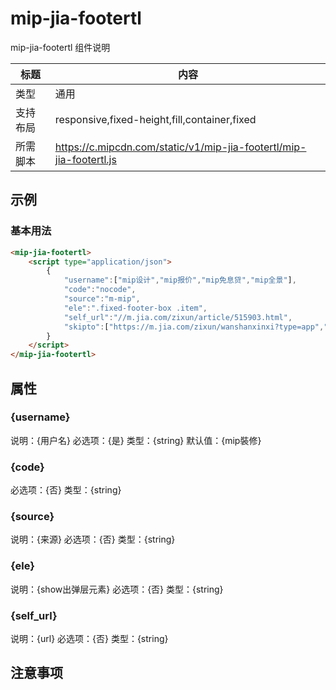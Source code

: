 # mip-jia-footertl

mip-jia-footertl 组件说明

标题|内容
----|----
类型|通用
支持布局|responsive,fixed-height,fill,container,fixed
所需脚本|https://c.mipcdn.com/static/v1/mip-jia-footertl/mip-jia-footertl.js

## 示例

### 基本用法
```html
<mip-jia-footertl>
    <script type="application/json">
        {
            "username":["mip设计","mip报价","mip免息贷","mip全景"],
            "code":"nocode",
            "source":"m-mip",
            "ele":".fixed-footer-box .item",
            "self_url":"//m.jia.com/zixun/article/515903.html",
            "skipto":["https://m.jia.com/zixun/wanshanxinxi?type=app","https://m.jia.com/newzx/yusuan_success","https://m.jia.com/zx/freesheji/buquan/","https://m.jia.com/zx/sub/vr_jike_step2.html"]
        }
    </script>
</mip-jia-footertl>
```

## 属性

### {username}

说明：{用户名}
必选项：{是}
类型：{string}
默认值：{mip裝修}

### {code}

必选项：{否}
类型：{string}

### {source}

说明：{来源}
必选项：{否}
类型：{string}

### {ele}

说明：{show出弹层元素}
必选项：{否}
类型：{string}

### {self_url}

说明：{url}
必选项：{否}
类型：{string}

## 注意事项

